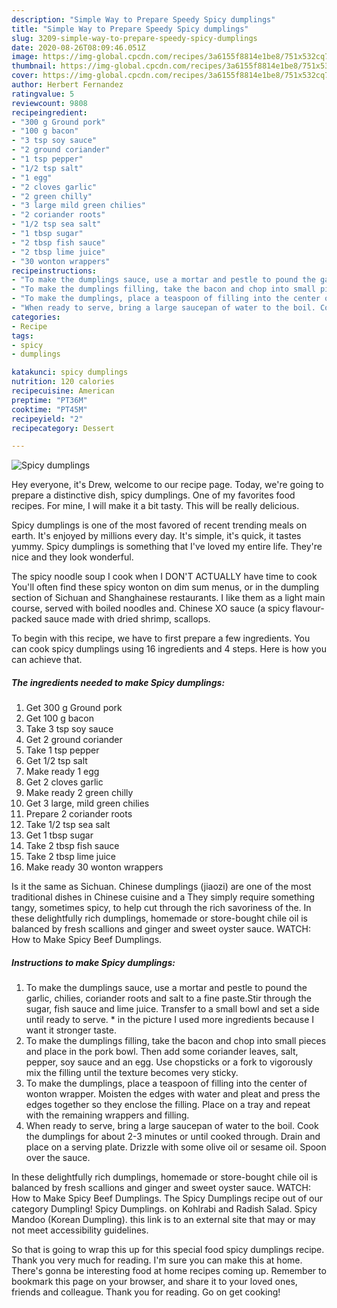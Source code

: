 ```yaml
---
description: "Simple Way to Prepare Speedy Spicy dumplings"
title: "Simple Way to Prepare Speedy Spicy dumplings"
slug: 3209-simple-way-to-prepare-speedy-spicy-dumplings
date: 2020-08-26T08:09:46.051Z
image: https://img-global.cpcdn.com/recipes/3a6155f8814e1be8/751x532cq70/spicy-dumplings-recipe-main-photo.jpg
thumbnail: https://img-global.cpcdn.com/recipes/3a6155f8814e1be8/751x532cq70/spicy-dumplings-recipe-main-photo.jpg
cover: https://img-global.cpcdn.com/recipes/3a6155f8814e1be8/751x532cq70/spicy-dumplings-recipe-main-photo.jpg
author: Herbert Fernandez
ratingvalue: 5
reviewcount: 9808
recipeingredient:
- "300 g Ground pork"
- "100 g bacon"
- "3 tsp soy sauce"
- "2 ground coriander"
- "1 tsp pepper"
- "1/2 tsp salt"
- "1 egg"
- "2 cloves garlic"
- "2 green chilly"
- "3 large mild green chilies"
- "2 coriander roots"
- "1/2 tsp sea salt"
- "1 tbsp sugar"
- "2 tbsp fish sauce"
- "2 tbsp lime juice"
- "30 wonton wrappers"
recipeinstructions:
- "To make the dumplings sauce, use a mortar and pestle to pound the garlic, chilies, coriander roots and salt to a fine paste.Stir through the sugar, fish sauce and lime juice. Transfer to a small bowl and set a side until ready to serve. * in the picture I used more ingredients because I want it stronger taste."
- "To make the dumplings filling, take the bacon and chop into small pieces and place in the pork bowl. Then add some coriander leaves, salt, pepper, soy sauce and an egg. Use chopsticks or a fork to vigorously mix the filling until the texture becomes very sticky."
- "To make the dumplings, place a teaspoon of filling into the center of wonton wrapper. Moisten the edges with water and pleat and press the edges together so they enclose the filling. Place on a tray and repeat with the remaining wrappers and filling."
- "When ready to serve, bring a large saucepan of water to the boil. Cook the dumplings for about 2-3 minutes or until cooked through. Drain and place on a serving plate. Drizzle with some olive oil or sesame oil. Spoon over the sauce."
categories:
- Recipe
tags:
- spicy
- dumplings

katakunci: spicy dumplings 
nutrition: 120 calories
recipecuisine: American
preptime: "PT36M"
cooktime: "PT45M"
recipeyield: "2"
recipecategory: Dessert

---
```



![Spicy dumplings](https://img-global.cpcdn.com/recipes/3a6155f8814e1be8/751x532cq70/spicy-dumplings-recipe-main-photo.jpg)

Hey everyone, it's Drew, welcome to our recipe page. Today, we're going to prepare a distinctive dish, spicy dumplings. One of my favorites food recipes. For mine, I will make it a bit tasty. This will be really delicious.

Spicy dumplings is one of the most favored of recent trending meals on earth. It's enjoyed by millions every day. It's simple, it's quick, it tastes yummy. Spicy dumplings is something that I've loved my entire life. They're nice and they look wonderful.

The spicy noodle soup I cook when I DON&#39;T ACTUALLY have time to cook You&#39;ll often find these spicy wonton on dim sum menus, or in the dumpling section of Sichuan and Shanghainese restaurants. I like them as a light main course, served with boiled noodles and. Chinese XO sauce (a spicy flavour-packed sauce made with dried shrimp, scallops.


To begin with this recipe, we have to first prepare a few ingredients. You can cook spicy dumplings using 16 ingredients and 4 steps. Here is how you can achieve that.

<!--inarticleads1-->

##### The ingredients needed to make Spicy dumplings:

1. Get 300 g Ground pork
1. Get 100 g bacon
1. Take 3 tsp soy sauce
1. Get 2 ground coriander
1. Take 1 tsp pepper
1. Get 1/2 tsp salt
1. Make ready 1 egg
1. Get 2 cloves garlic
1. Make ready 2 green chilly
1. Get 3 large, mild green chilies
1. Prepare 2 coriander roots
1. Take 1/2 tsp sea salt
1. Get 1 tbsp sugar
1. Take 2 tbsp fish sauce
1. Take 2 tbsp lime juice
1. Make ready 30 wonton wrappers


Is it the same as Sichuan. Chinese dumplings (jiaozi) are one of the most traditional dishes in Chinese cuisine and a They simply require something tangy, sometimes spicy, to help cut through the rich savoriness of the. In these delightfully rich dumplings, homemade or store-bought chile oil is balanced by fresh scallions and ginger and sweet oyster sauce. WATCH: How to Make Spicy Beef Dumplings. 

<!--inarticleads2-->

##### Instructions to make Spicy dumplings:

1. To make the dumplings sauce, use a mortar and pestle to pound the garlic, chilies, coriander roots and salt to a fine paste.Stir through the sugar, fish sauce and lime juice. Transfer to a small bowl and set a side until ready to serve. * in the picture I used more ingredients because I want it stronger taste.
1. To make the dumplings filling, take the bacon and chop into small pieces and place in the pork bowl. Then add some coriander leaves, salt, pepper, soy sauce and an egg. Use chopsticks or a fork to vigorously mix the filling until the texture becomes very sticky.
1. To make the dumplings, place a teaspoon of filling into the center of wonton wrapper. Moisten the edges with water and pleat and press the edges together so they enclose the filling. Place on a tray and repeat with the remaining wrappers and filling.
1. When ready to serve, bring a large saucepan of water to the boil. Cook the dumplings for about 2-3 minutes or until cooked through. Drain and place on a serving plate. Drizzle with some olive oil or sesame oil. Spoon over the sauce.


In these delightfully rich dumplings, homemade or store-bought chile oil is balanced by fresh scallions and ginger and sweet oyster sauce. WATCH: How to Make Spicy Beef Dumplings. The Spicy Dumplings recipe out of our category Dumpling! Spicy Dumplings. on Kohlrabi and Radish Salad. Spicy Mandoo (Korean Dumpling). this link is to an external site that may or may not meet accessibility guidelines. 

So that is going to wrap this up for this special food spicy dumplings recipe. Thank you very much for reading. I'm sure you can make this at home. There's gonna be interesting food at home recipes coming up. Remember to bookmark this page on your browser, and share it to your loved ones, friends and colleague. Thank you for reading. Go on get cooking!
